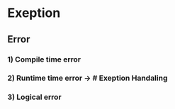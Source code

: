 # Exeption

## Error
### 1) Compile time error
### 2) Runtime time error -> # Exeption Handaling
### 3) Logical error